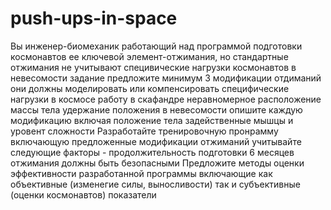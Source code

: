 # push-ups-in-space
Вы инженер-биомеханик работающий над программой подготовки космонавтов ее ключевой элемент-отжимания, но стандартные отжимания не учитывают специвические нагрузки космонавтов в невесомости задание предложите минимум 3 модификации отдиманий они должны моделировать или компенсировать специфические нагрузки в космосе работу в скафандре неравномерное расположение массы тела удержание положения в невесомости опишите каждую модификацию включая положение тела задейственные мышцы и уровент сложности 
Разработайте тренировочную пронрамму включающую предложенные модификации отжиманий учитывайте следующие факторы - продолжительность подготовки 6 месяцев отжимания должны быть безопасными 
Предложите методы оценки эффективности разработанной программы включающие как объективные (изменегие силы, выносливости) так и субъективные (оценки космонавтов) показатели
